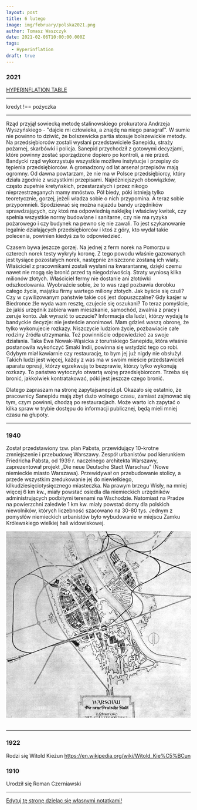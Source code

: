 ```yaml
---
layout: post
title: 6 lutego
image: img/february/polska2021.png
author: Tomasz Waszczyk
date: 2021-02-06T10:00:00.000Z
tags:
  - Hyperinflation
draft: true
---
```


### 2021

<a href="./documents/february/hanke-krus-hyperinflation-table-may-2013.pdf" target="_blank">HYPERINFLATION TABLE</a>

---

kredyt !== pożyczka

---

Rząd przyjął sowiecką metodę stalinowskiego prokuratora Andrzeja Wyszyńskiego - "dajcie mi człowieka, a znajdę na niego paragraf". W sumie nie powinno to dziwić, że bolszewicka partia stosuje bolszewickie metody. Na przedsiębiorców zostali wysłani przedstawiciele Sanepidu, straży pożarnej, skarbówki i policja. Sanepid przychodził z gotowymi decyzjami, które powinny zostać sporządzone dopiero po kontroli, a nie przed. Bandycki rząd wykorzystuje wszystkie możliwe instytucje i przepisy do tępienia przedsiębiorców. 
A gromadzony od lat arsenał przepisów mają ogromny. Od dawna powtarzam, że nie ma w Polsce przedsiębiorcy, który działa zgodnie z wszystkimi przepisami. Najróżniejszych obowiązków, często zupełnie kretyńskich, przestarzałych i przez nikogo nieprzestrzeganych mamy mnóstwo. Pół biedy, póki istnieją tylko teoretycznie, gorzej, jeżeli władza sobie o nich przypomina. A teraz sobie przypomnieli. Spodziewać się można najazdu bandy urzędników sprawdzających, czy ktoś ma odpowiednią naklejkę i właściwy kwitek, czy spełnia wszystkie normy budowlane i sanitarne, czy nie ma ryzyka pożarowego i czy budynek na pewno się nie zawali. To jest szykanowanie legalnie działających przedsiębiorców i ktoś z góry, kto wydał takie polecenia, powinien kiedyś za to odpowiedzieć.

Czasem bywa jeszcze gorzej. Na jednej z ferm norek na Pomorzu u czterech norek testy wykryły koronę. Z tego powodu właśnie gazowanych jest tysiące pozostałych norek, następnie zniszczone zostaną ich wiaty. Właściciel z pracownikami zostali wysłani na kwarantannę, dzięki czemu nawet nie mogą się bronić przed tą niegodziwością. Straty wyniosą kilka milionów złotych. Właściciel fermy nie dostanie ani złotówki odszkodowania. Wyobraźcie sobie, że to was rząd pozbawia dorobku całego życia, majątku firmy wartego miliony złotych. Jak byście się czuli? Czy w cywilizowanym państwie takie coś jest dopuszczalne? Gdy kasjer w Biedronce źle wyda wam resztę, czujecie się oszukani? To teraz pomyślcie, że jakiś urzędnik zabiera wam mieszkanie, samochód, zwalnia z pracy i zeruje konto. Jak wyrazić to uczucie?
Informacja dla ludzi, którzy wydają te bandyckie decyzje: nie jesteście anonimowi. Mam gdzieś waszą obronę, że tylko wykonujecie rozkazy. Niszczycie ludziom życie, pozbawiacie całe rodziny źródła utrzymania. Też powinniście odpowiedzieć za swoje działania. Taka Ewa Nowak-Wąsicka z toruńskiego Sanepidu, która właśnie postanowiła wykończyć Smaki Indii, powinna się wstydzić tego co robi. Gdybym miał kawiarnie czy restaurację, to bym jej już nigdy nie obsłużył. Takich ludzi jest więcej, każdy z was ma w swoim mieście przedstawicieli aparatu opresji, którzy egzekwują to bezprawie, którzy tylko wykonują rozkazy.
To państwo wytoczyło otwartą wojnę przedsiębiorcom. Trzeba się bronić, jakkolwiek kontratakować, póki jest jeszcze czego bronić.

Dlatego zapraszam na stronę zapytajsanepid.pl. Okazało się ostatnio, że pracownicy Sanepidu mają zbyt dużo wolnego czasu, zamiast zajmować się tym, czym powinni, chodzą po restauracjach. Może warto ich zapytać o kilka spraw w trybie dostępu do informacji publicznej, będą mieli mniej czasu na głupoty.

---

### 1940

Został przedstawiony tzw. plan Pabsta, przewidujący 10-krotne zmniejszenie i przebudowę Warszawy.
Zespół urbanistów pod kierunkiem Friedricha Pabsta, od 1939 r. naczelnego architekta Warszawy, zaprezentował projekt „Die neue Deutsche Stadt Warschau” (Nowe niemieckie miasto Warszawa). Przewidywał on przebudowanie stolicy, a przede wszystkim zredukowanie jej do niewielkiego, kilkudziesięciotysięcznego miasteczka. Na prawym brzegu Wisły, na mniej więcej 6 km kw., miały powstać osiedla dla niemieckich urzędników administrujących podbitymi terenami na Wschodzie. Natomiast na Pradze na powierzchni zaledwie 1 km kw. miały powstać domy dla polskich niewolników, których liczebność szacowano na 30-80 tys. Jednym z pomysłów niemieckich urbanistów było wybudowanie w miejscu Zamku Królewskiego wielkiej hali widowiskowej.

<img src="./img/february/pabsta.jpg"><br><br>

---

### 1922

Rodzi się Witold Kieżun https://en.wikipedia.org/wiki/Witold_Kie%C5%BCun

### 1910

Urodził się Roman Czerniawski

---

<a href="https://github.com/TomaszWaszczyk/historia.waszczyk.com/edit/master/src/content/february-6.md" target="_blank">Edytuj tę stronę dzieląc się własnymi notatkami!</a>
